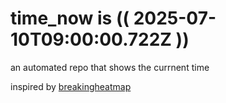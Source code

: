# time_now is (( 2025-07-10T09:00:00.722Z ))

an automated repo that shows the currnent time

inspired by [breakingheatmap](https://github.com/breakingheatmap/breakingheatmap)